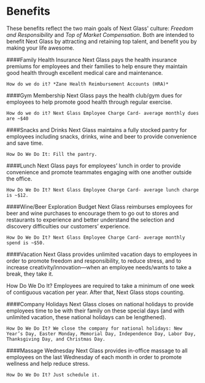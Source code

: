 # Benefits

These benefits reflect the two main goals of Next Glass' culture: *Freedom and Responsibility* and *Top of Market Compensation*. Both are intended to benefit Next Glass by attracting and retaining top talent, and benefit you by making your life awesome.

####Family Health Insurance
Next Glass pays the health insurance premiums for employees and their families to help ensure they maintain good health through excellent medical care and maintenance.

    How do we do it? *Zane Health Reimbursement Accounts (HRA)*

####Gym Membership
Next Glass pays the health club/gym dues for employees to help promote good health through regular exercise.

    How do we do it? Next Glass Employee Charge Card- average monthly dues are ~$40

####Snacks and Drinks
Next Glass maintains a fully stocked pantry for employees including snacks, drinks, wine and beer to provide convenience and save time. 

    How Do We Do It: Fill the pantry.

####Lunch
Next Glass pays for employees’ lunch in order to provide convenience and promote teammates engaging with one another outside the office.

    How Do We Do It? Next Glass Employee Charge Card- average lunch charge is ~$12.

####Wine/Beer Exploration Budget
Next Glass reimburses employees for beer and wine purchases to encourage them to go out to stores and restaurants to experience and better understand the selection and discovery difficulties our customers’ experience.

    How Do We Do It? Next Glass Employee Charge Card- average monthly spend is ~$50.

####Vacation
Next Glass provides unlimited vacation days to employees in order to promote freedom and responsibility, to reduce stress, and to increase creativity/innovation—when an employee needs/wants to take a break, they take it.

   How Do We Do It? Employees are required to take a minimum of one week of contiguous vacation per year.  After that, Next Glass stops counting.

####Company Holidays
Next Glass closes on national holidays to provide employees time to be with their family on these special days (and with unlimited vacation, these national holidays can be lengthened).

    How Do We Do It? We close the company for national holidays: New Year’s Day, Easter Monday, Memorial Day, Independence Day, Labor Day, Thanksgiving Day, and Christmas Day.

####Massage Wednesday
Next Glass provides in-office massage to all employees on the last Wednesday of each month in order to promote wellness and help reduce stress.

    How Do We Do It? Just schedule it.


